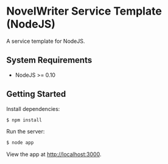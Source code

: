 # NovelWriter Service Template (NodeJS)

A service template for NodeJS.

## System Requirements

* NodeJS >= 0.10

## Getting Started

Install dependencies:

```bash
$ npm install
```

Run the server:

```bash
$ node app
```

View the app at [http://localhost:3000](http://localhost:3000).
